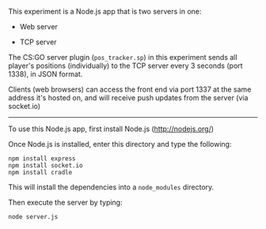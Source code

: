 This experiment is a Node.js app that is two servers in one:

 - Web server

 - TCP server


The CS:GO server plugin (`pos_tracker.sp`) in this experiment sends all player's positions (individually) to the TCP server every 3 seconds (port 1338), in JSON format.

Clients (web browsers) can access the front end via port 1337 at the same address it's hosted on, and will receive push updates from the server (via socket.io)

---

To use this Node.js app, first install Node.js (http://nodejs.org/)

Once Node.js is installed, enter this directory and type the following:

```shell
npm install express
npm install socket.io
npm install cradle
```

This will install the dependencies into a `node_modules` directory.


Then execute the server by typing:

```shell
node server.js
```
